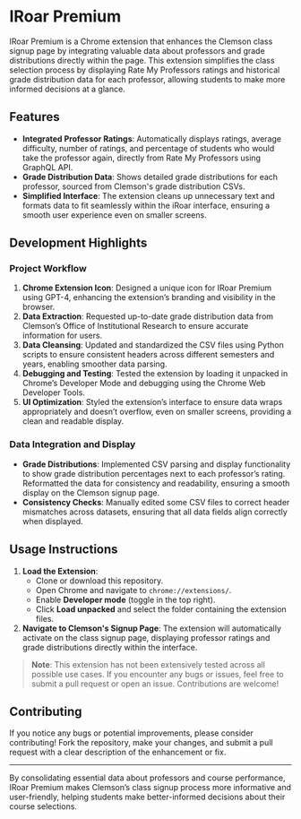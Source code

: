 # **IRoar Premium**

IRoar Premium is a Chrome extension that enhances the Clemson class signup page by integrating valuable data about professors and grade distributions directly within the page. This extension simplifies the class selection process by displaying Rate My Professors ratings and historical grade distribution data for each professor, allowing students to make more informed decisions at a glance.

## **Features**

- **Integrated Professor Ratings**: Automatically displays ratings, average difficulty, number of ratings, and percentage of students who would take the professor again, directly from Rate My Professors using GraphQL API.
- **Grade Distribution Data**: Shows detailed grade distributions for each professor, sourced from Clemson's grade distribution CSVs.
- **Simplified Interface**: The extension cleans up unnecessary text and formats data to fit seamlessly within the iRoar interface, ensuring a smooth user experience even on smaller screens.

## **Development Highlights**

### **Project Workflow**

1. **Chrome Extension Icon**: Designed a unique icon for IRoar Premium using GPT-4, enhancing the extension’s branding and visibility in the browser.
2. **Data Extraction**: Requested up-to-date grade distribution data from Clemson’s Office of Institutional Research to ensure accurate information for users.
3. **Data Cleansing**: Updated and standardized the CSV files using Python scripts to ensure consistent headers across different semesters and years, enabling smoother data parsing.
4. **Debugging and Testing**: Tested the extension by loading it unpacked in Chrome’s Developer Mode and debugging using the Chrome Web Developer Tools.
5. **UI Optimization**: Styled the extension’s interface to ensure data wraps appropriately and doesn’t overflow, even on smaller screens, providing a clean and readable display.


### **Data Integration and Display**

- **Grade Distributions**: Implemented CSV parsing and display functionality to show grade distribution percentages next to each professor’s rating. Reformatted the data for consistency and readability, ensuring a smooth display on the Clemson signup page.
- **Consistency Checks**: Manually edited some CSV files to correct header mismatches across datasets, ensuring that all data fields align correctly when displayed.

## **Usage Instructions**

1. **Load the Extension**: 
   - Clone or download this repository.
   - Open Chrome and navigate to `chrome://extensions/`.
   - Enable **Developer mode** (toggle in the top right).
   - Click **Load unpacked** and select the folder containing the extension files.
2. **Navigate to Clemson's Signup Page**: The extension will automatically activate on the class signup page, displaying professor ratings and grade distributions directly within the interface.

> **Note**: This extension has not been extensively tested across all possible use cases. If you encounter any bugs or issues, feel free to submit a pull request or open an issue. Contributions are welcome!

## **Contributing**

If you notice any bugs or potential improvements, please consider contributing! Fork the repository, make your changes, and submit a pull request with a clear description of the enhancement or fix.

---

By consolidating essential data about professors and course performance, IRoar Premium makes Clemson’s class signup process more informative and user-friendly, helping students make better-informed decisions about their course selections.
